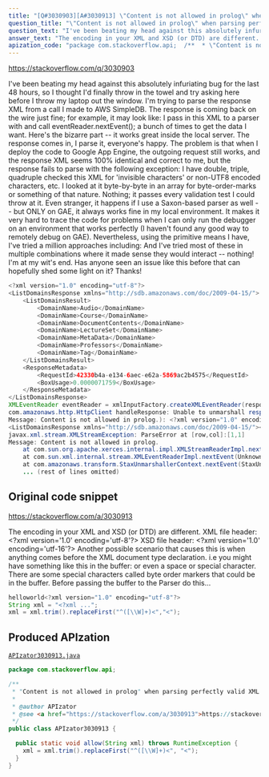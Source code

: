 ```yaml
---
title: "[Q#3030903][A#3030913] \"Content is not allowed in prolog\" when parsing perfectly valid XML on GAE"
question_title: "\"Content is not allowed in prolog\" when parsing perfectly valid XML on GAE"
question_text: "I've been beating my head against this absolutely infuriating bug for the last 48 hours, so I thought I'd finally throw in the towel and try asking here before I throw my laptop out the window. I'm trying to parse the response XML from a call I made to AWS SimpleDB. The response is coming back on the wire just fine; for example, it may look like: I pass in this XML to a parser with and call eventReader.nextEvent(); a bunch of times to get the data I want. Here's the bizarre part -- it works great inside the local server. The response comes in, I parse it, everyone's happy. The problem is that when I deploy the code to Google App Engine, the outgoing request still works, and the response XML seems 100% identical and correct to me, but the response fails to parse with the following exception: I have double, triple, quadruple checked this XML for 'invisible characters' or non-UTF8 encoded characters, etc. I looked at it byte-by-byte in an array for byte-order-marks or something of that nature. Nothing; it passes every validation test I could throw at it. Even stranger, it happens if I use a Saxon-based parser as well -- but ONLY on GAE, it always works fine in my local environment. It makes it very hard to trace the code for problems when I can only run the debugger on an environment that works perfectly (I haven't found any good way to remotely debug on GAE). Nevertheless, using the primitive means I have, I've tried a million approaches including: And I've tried most of these in multiple combinations where it made sense they would interact -- nothing! I'm at my wit's end. Has anyone seen an issue like this before that can hopefully shed some light on it? Thanks!"
answer_text: "The encoding in your XML and XSD (or DTD) are different. XML file header:  <?xml version='1.0' encoding='utf-8'?> XSD file header: <?xml version='1.0' encoding='utf-16'?> Another possible scenario that causes this is when anything comes before the XML document type declaration. i.e you might have something like this in the buffer: or even a space or special character. There are some special characters called byte order markers that could be in the buffer. Before passing the buffer to the Parser do this..."
apization_code: "package com.stackoverflow.api;  /**  * \"Content is not allowed in prolog\" when parsing perfectly valid XML on GAE  *  * @author APIzator  * @see <a href=\"https://stackoverflow.com/a/3030913\">https://stackoverflow.com/a/3030913</a>  */ public class APIzator3030913 {    public static void allow(String xml) throws RuntimeException {     xml = xml.trim().replaceFirst(\"^([\\\\W]+)<\", \"<\");   } }"
---
```


https://stackoverflow.com/q/3030903

I&#x27;ve been beating my head against this absolutely infuriating bug for the last 48 hours, so I thought I&#x27;d finally throw in the towel and try asking here before I throw my laptop out the window.
I&#x27;m trying to parse the response XML from a call I made to AWS SimpleDB. The response is coming back on the wire just fine; for example, it may look like:
I pass in this XML to a parser with
and call eventReader.nextEvent(); a bunch of times to get the data I want.
Here&#x27;s the bizarre part -- it works great inside the local server. The response comes in, I parse it, everyone&#x27;s happy. The problem is that when I deploy the code to Google App Engine, the outgoing request still works, and the response XML seems 100% identical and correct to me, but the response fails to parse with the following exception:
I have double, triple, quadruple checked this XML for &#x27;invisible characters&#x27; or non-UTF8 encoded characters, etc. I looked at it byte-by-byte in an array for byte-order-marks or something of that nature. Nothing; it passes every validation test I could throw at it. Even stranger, it happens if I use a Saxon-based parser as well -- but ONLY on GAE, it always works fine in my local environment.
It makes it very hard to trace the code for problems when I can only run the debugger on an environment that works perfectly (I haven&#x27;t found any good way to remotely debug on GAE). Nevertheless, using the primitive means I have, I&#x27;ve tried a million approaches including:
And I&#x27;ve tried most of these in multiple combinations where it made sense they would interact -- nothing! I&#x27;m at my wit&#x27;s end. Has anyone seen an issue like this before that can hopefully shed some light on it?
Thanks!


```java
<?xml version="1.0" encoding="utf-8"?> 
<ListDomainsResponse xmlns="http://sdb.amazonaws.com/doc/2009-04-15/">
    <ListDomainsResult>
        <DomainName>Audio</DomainName>
        <DomainName>Course</DomainName>
        <DomainName>DocumentContents</DomainName>
        <DomainName>LectureSet</DomainName>
        <DomainName>MetaData</DomainName>
        <DomainName>Professors</DomainName>
        <DomainName>Tag</DomainName>
    </ListDomainsResult>
    <ResponseMetadata>
        <RequestId>42330b4a-e134-6aec-e62a-5869ac2b4575</RequestId>
        <BoxUsage>0.0000071759</BoxUsage>
    </ResponseMetadata>
</ListDomainsResponse>
XMLEventReader eventReader = xmlInputFactory.createXMLEventReader(response.getContent());
com.amazonaws.http.HttpClient handleResponse: Unable to unmarshall response (ParseError at [row,col]:[1,1]
Message: Content is not allowed in prolog.): <?xml version="1.0" encoding="utf-8"?> 
<ListDomainsResponse xmlns="http://sdb.amazonaws.com/doc/2009-04-15/"><ListDomainsResult><DomainName>Audio</DomainName><DomainName>Course</DomainName><DomainName>DocumentContents</DomainName><DomainName>LectureSet</DomainName><DomainName>MetaData</DomainName><DomainName>Professors</DomainName><DomainName>Tag</DomainName></ListDomainsResult><ResponseMetadata><RequestId>42330b4a-e134-6aec-e62a-5869ac2b4575</RequestId><BoxUsage>0.0000071759</BoxUsage></ResponseMetadata></ListDomainsResponse>
javax.xml.stream.XMLStreamException: ParseError at [row,col]:[1,1]
Message: Content is not allowed in prolog.
    at com.sun.org.apache.xerces.internal.impl.XMLStreamReaderImpl.next(Unknown Source)
    at com.sun.xml.internal.stream.XMLEventReaderImpl.nextEvent(Unknown Source)
    at com.amazonaws.transform.StaxUnmarshallerContext.nextEvent(StaxUnmarshallerContext.java:153)
    ... (rest of lines omitted)
```


## Original code snippet

https://stackoverflow.com/a/3030913

The encoding in your XML and XSD (or DTD) are different.
XML file header:  &lt;?xml version=&#x27;1.0&#x27; encoding=&#x27;utf-8&#x27;?&gt;
XSD file header: &lt;?xml version=&#x27;1.0&#x27; encoding=&#x27;utf-16&#x27;?&gt;
Another possible scenario that causes this is when anything comes before the XML document type declaration. i.e you might have something like this in the buffer:
or even a space or special character.
There are some special characters called byte order markers that could be in the buffer.
Before passing the buffer to the Parser do this...

```java
helloworld<?xml version="1.0" encoding="utf-8"?>
String xml = "<?xml ...";
xml = xml.trim().replaceFirst("^([\\W]+)<","<");
```

## Produced APIzation

[`APIzator3030913.java`](https://github.com/pasqualesalza/apization-temp-data/raw/master/apizations/java/APIzator3030913.java)

```java
package com.stackoverflow.api;

/**
 * "Content is not allowed in prolog" when parsing perfectly valid XML on GAE
 *
 * @author APIzator
 * @see <a href="https://stackoverflow.com/a/3030913">https://stackoverflow.com/a/3030913</a>
 */
public class APIzator3030913 {

  public static void allow(String xml) throws RuntimeException {
    xml = xml.trim().replaceFirst("^([\\W]+)<", "<");
  }
}

```